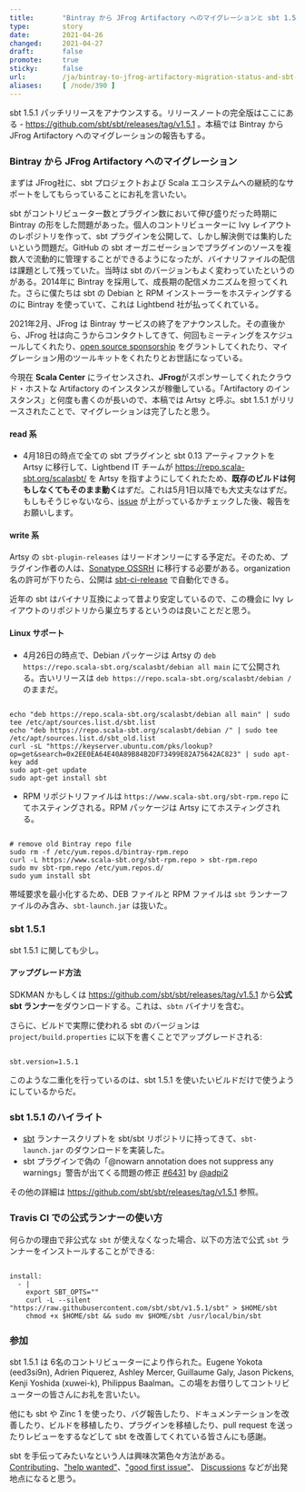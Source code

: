 ```yaml
---
title:       "Bintray から JFrog Artifactory へのマイグレーションと sbt 1.5.1"
type:        story
date:        2021-04-26
changed:     2021-04-27
draft:       false
promote:     true
sticky:      false
url:         /ja/bintray-to-jfrog-artifactory-migration-status-and-sbt-1.5.1
aliases:     [ /node/390 ]
---
```


  [runner]: https://raw.githubusercontent.com/sbt/sbt/v1.5.1/sbt
  [6431]: https://github.com/sbt/sbt/pull/6431
  [6425]: https://github.com/sbt/sbt/pull/6425
  [6456]: https://github.com/sbt/sbt/pull/6456
  [6436]: https://github.com/sbt/sbt/issues/6436
  [6434]: https://github.com/sbt/sbt/pull/6434
  [launcher95]: https://github.com/sbt/launcher/pull/95
  [launcher96]: https://github.com/sbt/launcher/pull/96
  [@adpi2]: https://github.com/adpi2
  [@eed3si9n]: https://github.com/eed3si9n
  [@eatkins]: https://github.com/eatkins
  [@xuwei-k]: https://github.com/xuwei-k
  [@ashleymercer]: https://github.com/ashleymercer
  [@guilgaly]: https://github.com/guilgaly
  [@steinybot]: https://github.com/steinybot

sbt 1.5.1 パッチリリースをアナウンスする。リリースノートの完全版はここにある - https://github.com/sbt/sbt/releases/tag/v1.5.1 。本稿では Bintray から JFrog Artifactory へのマイグレーションの報告もする。

### Bintray から JFrog Artifactory へのマイグレーション

まずは JFrog社に、sbt プロジェクトおよび Scala エコシステムへの継続的なサポートをしてもらっていることにお礼を言いたい。

sbt がコントリビューター数とプラグイン数において伸び盛りだった時期に Bintray の形をした問題があった。個人のコントリビューターに Ivy レイアウトのレポジトリを作って、sbt プラグインを公開して、しかし解決側では集約したいという問題だ。GitHub の sbt オーガニゼーションでプラグインのソースを複数人で流動的に管理することができるようになったが、バイナリファイルの配信は課題として残っていた。当時は sbt のバージョンもよく変わっていたというのがある。2014年に Bintray を採用して、成長期の配信メカニズムを担ってくれた。さらに僕たちは sbt の Debian と RPM インストーラーをホスティングするのに Bintray を使っていて、これは Lightbend 社が払ってくれている。

2021年2月、JFrog は Bintray サービスの終了をアナウンスした。その直後から、JFrog 社は向こうからコンタクトしてきて、何回もミーティングをスケジュールしてくれたり、[open source sponsorship](https://jfrog.com/open-source/) をグラントしてくれたり、マイグレーション用のツールキットをくれたりとお世話になっている。

今現在 **Scala Center** にライセンスされ、**JFrog**がスポンサーしてくれたクラウド・ホストな Artifactory のインスタンスが稼働している。「Artifactory のインスタンス」と何度も書くのが長いので、本稿では Artsy と呼ぶ。sbt 1.5.1 がリリースされたことで、マイグレーションは完了したと思う。

#### read 系

- 4月18日の時点で全ての sbt プラグインと sbt 0.13 アーティファクトを Artsy に移行して、Lightbend IT チームが https://repo.scala-sbt.org/scalasbt/ を Artsy を指すようにしてくれたため、**既存のビルドは何もしなくてもそのまま動く**はずだ。これは5月1日以降でも大丈夫なはずだ。もしもそうじゃないなら、[issue](https://github.com/sbt/sbt/issues) が上がっているかチェックした後、報告をお願いします。

#### write 系

Artsy の `sbt-plugin-releases` はリードオンリーにする予定だ。そのため、プラグイン作者の人は、[Sonatype OSSRH](https://central.sonatype.org/publish/publish-guide/) に移行する必要がある。organization 名の許可が下りたら、公開は [sbt-ci-release](https://github.com/olafurpg/sbt-ci-release) で自動化できる。

近年の sbt はバイナリ互換によって昔より安定しているので、この機会に Ivy レイアウトのリポジトリから巣立ちするというのは良いことだと思う。

#### Linux サポート

- 4月26日の時点で、Debian パッケージは Artsy の `deb https://repo.scala-sbt.org/scalasbt/debian all main` にて公開される。古いリリースは `deb https://repo.scala-sbt.org/scalasbt/debian /` のままだ。

<code>
echo "deb https://repo.scala-sbt.org/scalasbt/debian all main" | sudo tee /etc/apt/sources.list.d/sbt.list
echo "deb https://repo.scala-sbt.org/scalasbt/debian /" | sudo tee /etc/apt/sources.list.d/sbt_old.list
curl -sL "https://keyserver.ubuntu.com/pks/lookup?op=get&search=0x2EE0EA64E40A89B84B2DF73499E82A75642AC823" | sudo apt-key add
sudo apt-get update
sudo apt-get install sbt
</code>

- RPM リポジトリファイルは `https://www.scala-sbt.org/sbt-rpm.repo` にてホスティングされる。RPM パッケージは Artsy にてホスティングされる。

<code>
# remove old Bintray repo file
sudo rm -f /etc/yum.repos.d/bintray-rpm.repo
curl -L https://www.scala-sbt.org/sbt-rpm.repo > sbt-rpm.repo
sudo mv sbt-rpm.repo /etc/yum.repos.d/
sudo yum install sbt
</code>

帯域要求を最小化するため、DEB ファイルと RPM ファイルは `sbt` ランナーファイルのみ含み、`sbt-launch.jar` は抜いた。

### sbt 1.5.1

sbt 1.5.1 に関しても少し。

#### アップグレード方法

SDKMAN かもしくは https://github.com/sbt/sbt/releases/tag/v1.5.1 から**公式 sbt ランナー**をダウンロードする。これは、`sbtn` バイナリを含む。

さらに、ビルドで実際に使われる sbt のバージョンは `project/build.properties` に以下を書くことでアップグレードされる:

<code>
sbt.version=1.5.1
</code>

このような二重化を行っているのは、sbt 1.5.1 を使いたいビルドだけで使うようにしているからだ。

### sbt 1.5.1 のハイライト

- [sbt][runner] ランナースクリプトを sbt/sbt リポジトリに持ってきて、`sbt-launch.jar` のダウンロードを実装した。
- sbt プラグインで偽の「@nowarn annotation does not suppress any warnings」警告が出てくる問題の修正 [#6431][6431] by [@adpi2][@adpi2]

その他の詳細は https://github.com/sbt/sbt/releases/tag/v1.5.1 参照。

### Travis CI での公式ランナーの使い方

何らかの理由で非公式な `sbt` が使えなくなった場合、以下の方法で公式 `sbt` ランナーをインストールすることができる:

<code>
install:
  - |
    export SBT_OPTS=""
    curl -L --silent "https://raw.githubusercontent.com/sbt/sbt/v1.5.1/sbt" > $HOME/sbt
    chmod +x $HOME/sbt && sudo mv $HOME/sbt /usr/local/bin/sbt
</code>

### 参加

sbt 1.5.1 は 6名のコントリビューターにより作られた。Eugene Yokota (eed3si9n), Adrien Piquerez, Ashley Mercer, Guillaume Galy, Jason Pickens, Kenji Yoshida (xuwei-k), Philippus Baalman。この場をお借りしてコントリビューターの皆さんにお礼を言いたい。

他にも sbt や Zinc 1 を使ったり、バグ報告したり、ドキュメンテーションを改善したり、ビルドを移植したり、プラグインを移植したり、pull request を送ったりレビューをするなどして sbt を改善してくれている皆さんにも感謝。

sbt を手伝ってみたいなという人は興味次第色々方法がある。[Contributing](https://github.com/sbt/sbt/blob/develop/CONTRIBUTING.md)、["help wanted"](https://github.com/sbt/sbt/issues?q=is%3Aissue+is%3Aopen+label%3A%22help+wanted%22)、["good first issue"](https://github.com/sbt/sbt/issues?q=is%3Aissue+is%3Aopen+label%3A%22good+first+issue%22)、 [Discussions](https://github.com/sbt/sbt/discussions/) などが出発地点になると思う。
